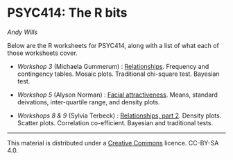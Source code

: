 # PSYC414: The R bits
_Andy Wills_

Below are the R worksheets for PSYC414, along with a list of what each of those worksheets cover.

* _Workshop 3_ (Michaela Gummerum) : [Relationships](chi.html). Frequency and contingency tables. Mosaic plots. Traditional chi-square test. Bayesian test. 

* _Workshop 5_ (Alyson Norman) : [Facial attractiveness](face-attract.html). Means, standard deivations, inter-quartile range, and density plots. 

* _Workshops 8 & 9_ (Sylvia Terbeck) : [Relationships, part 2](corr.html). Density plots. Scatter plots. Correlation co-efficient. Bayesian and traditional tests.

___

This material is distributed under a [Creative Commons](https://creativecommons.org/) licence. CC-BY-SA 4.0. 

